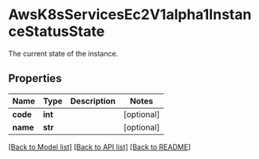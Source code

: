 # AwsK8sServicesEc2V1alpha1InstanceStatusState

The current state of the instance.
## Properties
Name | Type | Description | Notes
------------ | ------------- | ------------- | -------------
**code** | **int** |  | [optional] 
**name** | **str** |  | [optional] 

[[Back to Model list]](../README.md#documentation-for-models) [[Back to API list]](../README.md#documentation-for-api-endpoints) [[Back to README]](../README.md)


